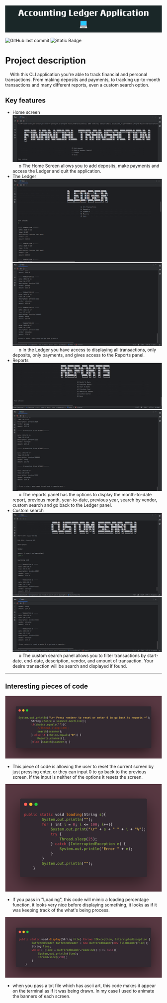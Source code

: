 ![Accounting Ledger App](Accounting_Ledger_Application.png)

![GitHub last commit](https://img.shields.io/github/last-commit/oscar-osmig/LearnToCode_Capstone1)
![Static Badge](https://img.shields.io/badge/Coded%20in%20Java-blue)

<h1>Project description</h1>
&nbsp;&nbsp;&nbsp;&nbsp;With this CLI application you're able to track financial and personal transactions. From making 
deposits and payments, to tracking up-to-month transactions and many different reports, even a custom search option.

## Key features
* Home screen  
  ![Home Screen](home%20screen.png)
&nbsp;&nbsp;&nbsp;&nbsp; o The Home Screen allows you to add deposits, make payments and access the Ledger and quit the application.
* The Ledger  
  ![Ledger](ledger.png)
  ![Ledger all deposits](ledger2.png)
&nbsp;&nbsp;&nbsp;&nbsp;  o In the Ledger you have access to displaying all transactions, only deposits, only payments, and gives access to the Reports panel.
* Reports  
  ![Reports](reports.png)
  ![Reports month to date](reports2.png)
  &nbsp;&nbsp;&nbsp;&nbsp;  o The reports panel has the options to display the month-to-date report, previous month, year-to-date, previous year, search by vendor, custom search and go back to the Ledger panel.
* Custom search  
  ![Custom search](custom%20search.png)
  ![Custom search](custom%20search2.png)
  &nbsp;&nbsp;&nbsp;&nbsp;  o The custom search panel allows you to filter transactions by start-date, end-date, description, vendor, and amount of transaction. Your desire transaction will be search and displayed if found.
---
## Interesting pieces of code
![Piece of code one](interesting%20code%201.png)
* This piece of code is allowing the user to reset the current screen by just pressing enter, or they can input 0 to go
back to the previous screen. If the input is neither of the options it resets the screen.

![Piece of code 2](interesting%20code%202.png)
* If you pass in "Loading", this code will mimic a loading percentage function, it looks very nice before displaying something,
it looks as if it was keeping track of the what's being process.

![Piece of code 3](interesting%20code%203.png)
* when you pass a txt file which has ascii art, this code makes it appear on the terminal as if it was being drawn.
In my case I used to  animate the banners of each screen.